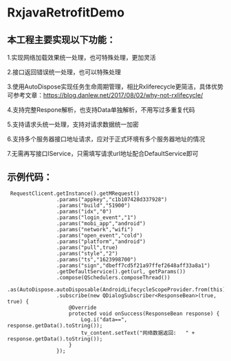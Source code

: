 # RxjavaRetrofitDemo


## 本工程主要实现以下功能：

1.实现网络加载效果统一处理，也可特殊处理，更加灵活

2.接口返回错误统一处理，也可以特殊处理

3.使用AutoDispose实现任务生命周期管理，相比Rxliferecycle更简洁，具体优势可参考文章：https://blog.danlew.net/2017/08/02/why-not-rxlifecycle/

4.支持完整Respone解析，也支持Data单独解析，不用写过多重复代码

5.支持请求头统一处理，支持对请求数据统一加密

6.支持多个服务器接口地址请求，应对于正式环境有多个服务器地址的情况

7.无需再写接口IService，只需填写请求url地址配合DefaultService即可
       

## 示例代码：
```
 RequestClicent.getInstance().getMRequest()
                .params("appkey","c1b107428d337928")
                .params("build","51900")
                .params("idx","0")
                .params("login_event","1")
                .params("mobi_app","android")
                .params("network","wifi")
                .params("open_event","cold")
                .params("platform","android")
                .params("pull",true)
                .params("style","2")
                .params("ts","1623998700")
                .params("sign","dbeff7cd5f21a97ffef2648aff33a8a1")
                .getDefaultService().get(url, getParams())
                .compose(QSchedulers.composeThread())
                .as(AutoDispose.autoDisposable(AndroidLifecycleScopeProvider.from(this)))
                .subscribe(new QDialogSubscriber<ResponseBean>(true, true) {
                    @Override
                    protected void onSuccess(ResponseBean response) {
                        Log.i("data==", response.getData().toString());
                        tv_content.setText("网络数据返回:   " + response.getData().toString());
                    }
                });
  ```
